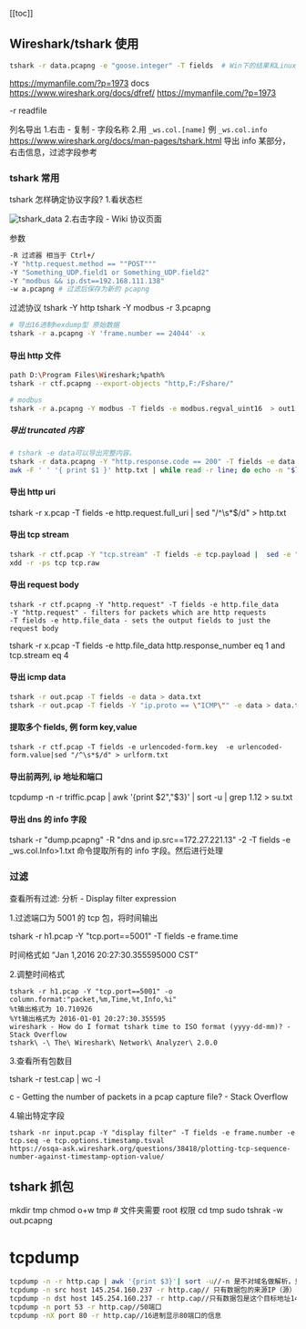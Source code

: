 [[toc]]

## Wireshark/tshark 使用
```sh
tshark -r data.pcapng -e "goose.integer" -T fields  # Win下的结果和Linux下不一样 win下多一点
```

https://mymanfile.com/?p=1973
docs https://www.wireshark.org/docs/dfref/
https://mymanfile.com/?p=1973

-r readfile

列名导出 1.右击 - 复制 - 字段名称 2.用 `_ws.col.[name]` 例 `_ws.col.info` https://www.wireshark.org/docs/man-pages/tshark.html
导出 info 某部分，右击信息，过滤字段参考

### tshark 常用

tshark 怎样确定协议字段? 1.看状态栏

![tshark_data](imgs/tshark_data.jpg) 2.右击字段 - Wiki 协议页面

参数

```sh
-R 过滤器 相当于 Ctrl+/
-Y "http.request.method == ""POST"""
-Y "Something_UDP.field1 or Something_UDP.field2"
-Y "modbus && ip.dst==192.168.111.138"
-w a.pcapng # 过滤后保存为新的 pcapng
```

过滤协议
tshark -Y http
tshark -Y modbus -r 3.pcapng

```sh
# 导出16进制hexdump型 原始数据
tshark -r a.pcapng -Y 'frame.number == 24044' -x
```

#### 导出 http 文件

```sh
path D:\Program Files\Wireshark;%path%
tshark -r ctf.pcapng --export-objects "http,F:/Fshare/"

# modbus
tshark -r a.pcapng -Y modbus -T fields -e modbus.regval_uint16  > out1.txt
```
##### 导出 truncated 内容
```sh
# tshark -e data可以导出完整内容。
tshark -r data.pcapng -Y "http.response.code == 200" -T fields -e data | sed '/^\s*$/d' > http.txt
awk -F ' ' '{ print $1 }' http.txt | while read -r line; do echo -n "$line" | xxd -r -p; echo; done > 2
```

#### 导出 http uri

tshark -r x.pcap -T fields -e http.request.full_uri | sed "/^\s\*$/d" > http.txt

#### 导出 tcp stream

```bash
tshark -r ctf.pcap -Y "tcp.stream" -T fields -e tcp.payload |  sed -e "/^\s*$/d" -e "s/://g" > tcp
xdd -r -ps tcp tcp.raw
```

#### 导出 request body

```
tshark -r ctf.pcapng -Y "http.request" -T fields -e http.file_data
-Y "http.request" - filters for packets which are http requests
-T fields -e http.file_data - sets the output fields to just the request body
```

tshark -r x.pcap -T fields -e http.file_data http.response_number eq 1 and tcp.stream eq 4

#### 导出 icmp data

```sh
tshark -r out.pcap -T fields -e data > data.txt
tshark -r out.pcap -T fields -Y "ip.proto == \"ICMP\"" -e data > data.txt
```

#### 提取多个 fields, 例 form key,value

```
tshark -r ctf.pcap -T fields -e urlencoded-form.key  -e urlencoded-form.value|sed "/^\s*$/d" > urlform.txt
```

#### 导出前两列, ip 地址和端口

tcpdump -n -r triffic.pcap | awk '{print $2","$3}' | sort -u | grep 1.12 > su.txt

#### 导出 dns 的 info 字段

tshark -r "dump.pcapng" -R "dns and ip.src==172.27.221.13" -2 -T fields -e \_ws.col.Info>1.txt 命令提取所有的 info 字段。然后进行处理

### 过滤

查看所有过滤: 分析 - Display filter expression

1.过滤端口为 5001 的 tcp 包，将时间输出

tshark -r h1.pcap -Y "tcp.port==5001" -T fields -e frame.time

时间格式如 “Jan 1,2016 20:27:30.355595000 CST”

2.调整时间格式

```
tshark -r h1.pcap -Y "tcp.port==5001" -o column.format:"packet,%m,Time,%t,Info,%i"
%t输出格式为 10.710926
%Yt输出格式为 2016-01-01 20:27:30.355595
wireshark - How do I format tshark time to ISO format (yyyy-dd-mm)? - Stack Overflow
tshark\ -\ The\ Wireshark\ Network\ Analyzer\ 2.0.0
```

3.查看所有包数目

tshark -r test.cap | wc -l

c - Getting the number of packets in a pcap capture file? - Stack Overflow

4.输出特定字段

```
tshark -nr input.pcap -Y "display filter" -T fields -e frame.number -e tcp.seq -e tcp.options.timestamp.tsval
https://osqa-ask.wireshark.org/questions/38418/plotting-tcp-sequence-number-against-timestamp-option-value/
```

## tshark 抓包

mkdir tmp
chmod o+w tmp # 文件夹需要 root 权限
cd tmp
sudo tshrak -w out.pcapng

# tcpdump

```sh
tcpdump -n -r http.cap | awk '{print $3}'| sort -u//-n 是不对域名做解析，只以IP地址的形式来显示；awk '{print $3}'显示第三列的内容；sort -u 筛选掉重复的内容
tcpdump -n src host 145.254.160.237 -r http.cap// 只有数据包的来源IP（源）145.254.160.237是这个的才提取
tcpdump -n dst host 145.254.160.237 -r http.cap//只有数据包是这个目标地址145.254.160.237才显示出来
tcpdump -n port 53 -r http.cap//50端口
tcpdump -nX port 80 -r http.cap//16进制显示80端口的信息
```
